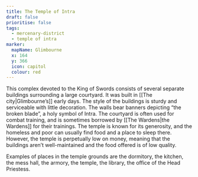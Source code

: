 ```yaml
---
title: The Temple of Intra
draft: false
prioritise: false
tags:
  - mercenary-district
  - temple of intra
marker:
  mapName: Glimbourne
  x: 164
  y: 366
  icon: capitol
  colour: red
---
```


This complex devoted to the King of Swords consists of several separate buildings surrounding a large courtyard. It was built in [[The city|Glimbourne’s]] early days. The style of the buildings is sturdy and serviceable with little decoration. The walls bear banners depicting “the broken blade”, a holy symbol of Intra. The courtyard is often used for combat training, and is sometimes borrowed by [[The Wardens|the Wardens]] for their trainings. The temple is known for its generosity, and the homeless and poor can usually find food and a place to sleep there. However, the temple is perpetually low on money, meaning that the buildings aren’t well-maintained and the food offered is of low quality.

Examples of places in the temple grounds are the dormitory, the kitchen, the mess hall, the armory, the temple, the library, the office of the Head Priestess.
